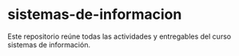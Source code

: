 # sistemas-de-informacion
Este repositorio reúne todas las actividades y entregables del curso sistemas de información.
